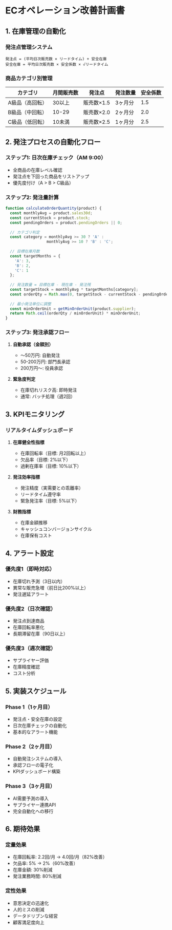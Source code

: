 # ECオペレーション改善計画書

## 1. 在庫管理の自動化

### 発注点管理システム
```
発注点 = (平均日次販売数 × リードタイム) + 安全在庫
安全在庫 = 平均日次販売数 × 安全係数 × √リードタイム
```

### 商品カテゴリ別管理
| カテゴリ | 月間販売数 | 発注点 | 発注数量 | 安全係数 |
|---------|-----------|--------|---------|----------|
| A級品（高回転） | 30以上 | 販売数×1.5 | 3ヶ月分 | 1.5 |
| B級品（中回転） | 10-29 | 販売数×2.0 | 2ヶ月分 | 2.0 |
| C級品（低回転） | 10未満 | 販売数×2.5 | 1ヶ月分 | 2.5 |

## 2. 発注プロセスの自動化フロー

### ステップ1: 日次在庫チェック（AM 9:00）
- 全商品の在庫レベル確認
- 発注点を下回った商品をリストアップ
- 優先度付け（A > B > C級品）

### ステップ2: 発注量計算
```javascript
function calculateOrderQuantity(product) {
  const monthlyAvg = product.sales30d;
  const currentStock = product.stock;
  const pendingOrders = product.pendingOrders || 0;
  
  // カテゴリ判定
  const category = monthlyAvg >= 30 ? 'A' : 
                  monthlyAvg >= 10 ? 'B' : 'C';
  
  // 目標在庫月数
  const targetMonths = {
    'A': 3,
    'B': 2, 
    'C': 1
  };
  
  // 発注数量 = 目標在庫 - 現在庫 - 発注残
  const targetStock = monthlyAvg * targetMonths[category];
  const orderQty = Math.max(0, targetStock - currentStock - pendingOrders);
  
  // 最小発注単位に調整
  const minOrderUnit = getMinOrderUnit(product.supplier);
  return Math.ceil(orderQty / minOrderUnit) * minOrderUnit;
}
```

### ステップ3: 発注承認フロー
1. **自動承認（金額別）**
   - ～50万円: 自動発注
   - 50-200万円: 部門長承認
   - 200万円～: 役員承認

2. **緊急度判定**
   - 在庫切れリスク高: 即時発注
   - 通常: バッチ処理（週2回）

## 3. KPIモニタリング

### リアルタイムダッシュボード
1. **在庫健全性指標**
   - 在庫回転率（目標: 月2回転以上）
   - 欠品率（目標: 2%以下）
   - 過剰在庫率（目標: 10%以下）

2. **発注効率指標**
   - 発注精度（実需要との乖離率）
   - リードタイム遵守率
   - 緊急発注率（目標: 5%以下）

3. **財務指標**
   - 在庫金額推移
   - キャッシュコンバージョンサイクル
   - 在庫保有コスト

## 4. アラート設定

### 優先度1（即時対応）
- 在庫切れ予測（3日以内）
- 異常な販売急増（前日比200%以上）
- 発注遅延アラート

### 優先度2（日次確認）
- 発注点到達商品
- 在庫回転率悪化
- 長期滞留在庫（90日以上）

### 優先度3（週次確認）
- サプライヤー評価
- 在庫精度確認
- コスト分析

## 5. 実装スケジュール

### Phase 1（1ヶ月目）
- 発注点・安全在庫の設定
- 日次在庫チェックの自動化
- 基本的なアラート機能

### Phase 2（2ヶ月目）
- 自動発注システムの導入
- 承認フローの電子化
- KPIダッシュボード構築

### Phase 3（3ヶ月目）
- AI需要予測の導入
- サプライヤー連携API
- 完全自動化への移行

## 6. 期待効果

### 定量効果
- 在庫回転率: 2.2回/月 → 4.0回/月（82%改善）
- 欠品率: 5% → 2%（60%改善）
- 在庫金額: 30%削減
- 発注業務時間: 80%削減

### 定性効果
- 意思決定の迅速化
- 人的ミスの削減
- データドリブンな経営
- 顧客満足度向上